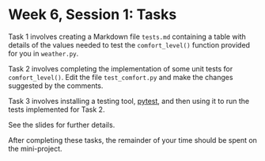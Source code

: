 # Week 6, Session 1: Tasks

Task 1 involves creating a Markdown file `tests.md` containing a table with
details of the values needed to test the `comfort_level()` function provided
for you in `weather.py`.

Task 2 involves completing the implementation of some unit tests for
`comfort_level()`. Edit the file `test_comfort.py` and make the changes
suggested by the comments.

Task 3 involves installing a testing tool, [pytest](https://pytest.org), and
then using it to run the tests implemented for Task 2.

See the slides for further details.

After completing these tasks, the remainder of your time should be spent on
the mini-project.
